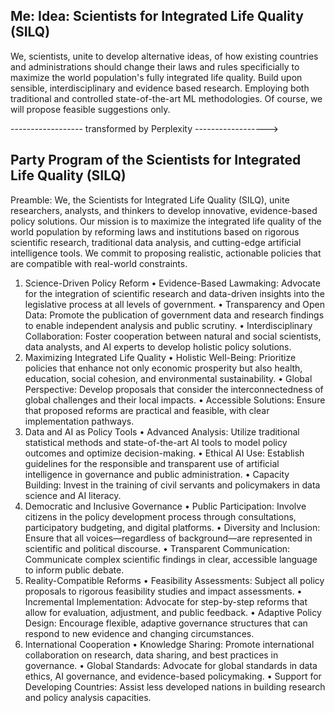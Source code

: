 ## Me: Idea: Scientists for Integrated Life Quality (SILQ) 

We, scientists, unite to develop alternative ideas, of how existing countries and administrations should change their laws and rules specificially to maximize the world population's fully integrated life quality. 
Build upon sensible, interdisciplinary and evidence based research.
Employing both traditional and controlled state-of-the-art ML methodologies.
Of course, we will propose feasible suggestions only.

------------------   transformed by Perplexity   ------------------>

## Party Program of the Scientists for Integrated Life Quality (SILQ)

Preamble:
We, the Scientists for Integrated Life Quality (SILQ), unite researchers, analysts, and thinkers to develop innovative, evidence-based policy solutions. Our mission is to maximize the integrated life quality of the world population by reforming laws and institutions based on rigorous scientific research, traditional data analysis, and cutting-edge artificial intelligence tools. We commit to proposing realistic, actionable policies that are compatible with real-world constraints.
1. Science-Driven Policy Reform
	•	Evidence-Based Lawmaking: Advocate for the integration of scientific research and data-driven insights into the legislative process at all levels of government.
	•	Transparency and Open Data: Promote the publication of government data and research findings to enable independent analysis and public scrutiny.
	•	Interdisciplinary Collaboration: Foster cooperation between natural and social scientists, data analysts, and AI experts to develop holistic policy solutions.
2. Maximizing Integrated Life Quality
	•	Holistic Well-Being: Prioritize policies that enhance not only economic prosperity but also health, education, social cohesion, and environmental sustainability.
	•	Global Perspective: Develop proposals that consider the interconnectedness of global challenges and their local impacts.
	•	Accessible Solutions: Ensure that proposed reforms are practical and feasible, with clear implementation pathways.
3. Data and AI as Policy Tools
	•	Advanced Analysis: Utilize traditional statistical methods and state-of-the-art AI tools to model policy outcomes and optimize decision-making.
	•	Ethical AI Use: Establish guidelines for the responsible and transparent use of artificial intelligence in governance and public administration.
	•	Capacity Building: Invest in the training of civil servants and policymakers in data science and AI literacy.
4. Democratic and Inclusive Governance
	•	Public Participation: Involve citizens in the policy development process through consultations, participatory budgeting, and digital platforms.
	•	Diversity and Inclusion: Ensure that all voices—regardless of background—are represented in scientific and political discourse.
	•	Transparent Communication: Communicate complex scientific findings in clear, accessible language to inform public debate.
5. Reality-Compatible Reforms
	•	Feasibility Assessments: Subject all policy proposals to rigorous feasibility studies and impact assessments.
	•	Incremental Implementation: Advocate for step-by-step reforms that allow for evaluation, adjustment, and public feedback.
	•	Adaptive Policy Design: Encourage flexible, adaptive governance structures that can respond to new evidence and changing circumstances.
6. International Cooperation
	•	Knowledge Sharing: Promote international collaboration on research, data sharing, and best practices in governance.
	•	Global Standards: Advocate for global standards in data ethics, AI governance, and evidence-based policymaking.
	•	Support for Developing Countries: Assist less developed nations in building research and policy analysis capacities.
